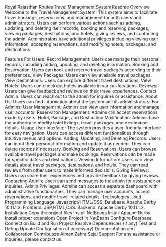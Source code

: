 Royal Rajasthan Routes
Travel Management System Readme
Overview
Welcome to the Travel Management System! This system aims to facilitate travel bookings, reservations, and management for both users and administrators. Users can perform various actions such as adding, updating, and deleting their records, booking and reserving packages, viewing packages, destinations, and hotels, giving reviews, and contacting the admin. Administrators have additional privileges including viewing user information, accepting reservations, and modifying hotels, packages, and destinations.

Features
For Users:
Record Management: Users can manage their personal records, including adding, updating, and deleting information.
Booking and Reservation: Users can book and reserve travel packages according to their preferences.
View Packages: Users can view available travel packages.
View Destinations: Users can explore different travel destinations.
View Hotels: Users can check out hotels available in various locations.
Reviews: Users can give feedback and reviews on their travel experiences.
Contact Admin: Users can reach out to the admin for inquiries or assistance.
About Us: Users can find information about the system and its administrators.
For Admins:
User Management: Admins can view user information and manage user accounts.
Reservation Management: Admins can accept reservations made by users.
Hotel, Package, and Destination Modification: Admins have the authority to modify hotel listings, travel packages, and destination details.
Usage
User Interface:
The system provides a user-friendly interface for easy navigation.
Users can access different functionalities through intuitive menus and options.
Adding, Updating, and Deleting Records:
Users can input their personal information and update it as needed.
They can delete records if necessary.
Booking and Reservations:
Users can browse available travel packages and make bookings.
Reservations can be made for specific dates and destinations.
Viewing Information:
Users can view details about travel packages, destinations, and hotels.
They can read reviews from other users to make informed decisions.
Giving Reviews:
Users can share their experiences and provide feedback by giving reviews.
Contacting Admin:
Users can send messages to the admin for assistance or inquiries.
Admin Privileges:
Admins can access a separate dashboard with administrative functionalities.
They can manage user accounts, accept reservations, and modify travel-related details.
Technologies Used
Programming Language: Javascript/HTML/CSS.
Database: Apache Derby 10.11.1.2.
Frontend: JSP,HTML,CSS.
Backend: Apache Derby 10.11.1.2.
Installation
Copy the project files
Install NetBeans
Install Apache Derby
Install proper extensions
Open Project in NetBeans
Configure Database Connection
Build and Run Project
Resolve Dependencies (if any)
Test and Debug
Update Configuration (if necessary)
Documentation and Collaboration
Contributors
Aimen Zahra
Sejal
Support
For any assistance or inquiries, please contact us.
